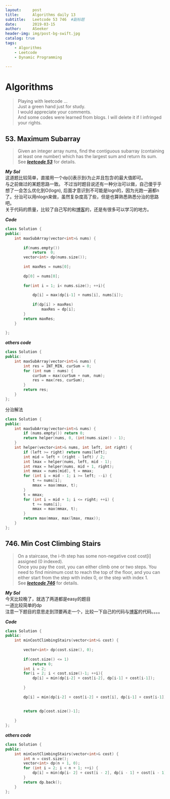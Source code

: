 ```yaml
---
layout:     post
title:      Algorithms daily 13
subtitle:   Leetcode 53 746  #副标题
date:       2019-03-15
author:     ASeeker
header-img: img/post-bg-swift.jpg
catalog: true
tags:
    - Algorithms
    - Leetcode
    - Dynamic Programming
    
---
```


#  Algorithms

>Playing with leetcode ...  
>Just a green hand just for study.   
I would appreciate your comments.   
And some codes were learned from blogs. I will delete it if I infringed your rights.  


## 53. Maximum Subarray
>Given an integer array nums, find the contiguous subarray (containing at least one number) which has the largest sum and return its sum.  
>See [***leetcode 53***][] for details. 

[***leetcode 53***]:https://leetcode.com/problems/maximum-subarray/

***My Sol***  
这道题比较简单，直接用一个dp[i]表示到i为止并且包含i的最大值即可。  
与之前做过的某题思路一致。
不过当时题目说还有一种分治可以做，自己傻乎乎想了一会怎么优化到O(logn), 后面才意识到不可能是logn的，因为光跑一遍都n了。分治可以用nlogn来做，虽然复杂度高了些，但是也算熟悉熟悉分治的思路吧。  
关于代码的质量，比较了自己写的和[博客][]的，还是有很多可以学习的地方。

[博客]:http://www.cnblogs.com/grandyang/p/4377150.html

***Code***

```cpp
class Solution {
public:
    int maxSubArray(vector<int>& nums) {
        
        if(nums.empty())
            return  0;
        vector<int> dp(nums.size());
        
        int maxRes = nums[0];
        
        dp[0] = nums[0];
        
        for(int i = 1; i< nums.size(); ++i){
            
            dp[i] = max(dp[i-1] + nums[i], nums[i]);
            
            if(dp[i] > maxRes)
                maxRes = dp[i];
        }
        return maxRes;
    }
    
};
```

***others code***

```cpp
class Solution {
public:
    int maxSubArray(vector<int>& nums) {
        int res = INT_MIN, curSum = 0;
        for (int num : nums) {
            curSum = max(curSum + num, num);
            res = max(res, curSum);
        }
        return res;
    }
};
```

分治解法

```cpp
class Solution {
public:
    int maxSubArray(vector<int>& nums) {
        if (nums.empty()) return 0;
        return helper(nums, 0, (int)nums.size() - 1);
    }
    int helper(vector<int>& nums, int left, int right) {
        if (left >= right) return nums[left];
        int mid = left + (right - left) / 2;
        int lmax = helper(nums, left, mid - 1);
        int rmax = helper(nums, mid + 1, right);
        int mmax = nums[mid], t = mmax;
        for (int i = mid - 1; i >= left; --i) {
            t += nums[i];
            mmax = max(mmax, t);
        }
        t = mmax;
        for (int i = mid + 1; i <= right; ++i) {
            t += nums[i];
            mmax = max(mmax, t);
        }
        return max(mmax, max(lmax, rmax));
    }
};
```




## 746. Min Cost Climbing Stairs
>On a staircase, the i-th step has some non-negative cost cost[i] assigned (0 indexed).  
Once you pay the cost, you can either climb one or two steps. You need to find minimum cost to reach the top of the floor, and you can either start from the step with index 0, or the step with index 1.  
See [***leetcode 746***][] for details. 

[***leetcode 746***]:https://leetcode.com/problems/maximum-subarray/


***My Sol***  
今天比较晚了，就选了两道都是easy的题目  
一道比较简单的dp  
注意一下题目的意思走到顶要再走一个，比较一下自己的代码与[博客][]的代码。。。。



[博客]:http://www.cnblogs.com/grandyang/p/4377150.html

***Code***

```cpp
class Solution {
public:
    int minCostClimbingStairs(vector<int>& cost) {
        
        vector<int> dp(cost.size(), 0);
        
        if(cost.size() <= 1)
            return 0;
        int i = 2;
        for(i = 2; i < cost.size()-1; ++i){
            dp[i] = min(dp[i-2] + cost[i-2], dp[i-1] + cost[i-1]);
            
        }
         
        dp[i] = min(dp[i-2] + cost[i-2] + cost[i], dp[i-1] + cost[i-1]);
        
        
        return dp[cost.size()-1];
         
    }
};
```

***others code***

```cpp
class Solution {
public:
    int minCostClimbingStairs(vector<int>& cost) {
        int n = cost.size();
        vector<int> dp(n + 1, 0);
        for (int i = 2; i < n + 1; ++i) {
            dp[i] = min(dp[i- 2] + cost[i - 2], dp[i - 1] + cost[i - 1]);
        }
        return dp.back();
    }
};
```

